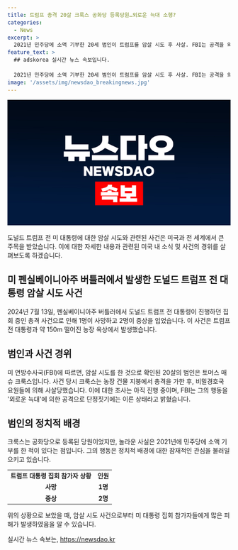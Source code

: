 ```yaml
---
title: 트럼프 총격 20살 크룩스 공화당 등록당원…외로운 늑대 소행?
categories:
  - News
excerpt: >
  2021년 민주당에 소액 기부한 20세 범인이 트럼프를 암살 시도 후 사살. FBI는 공격을 외로운 늑대에 의한 것으로 단정지을 수 없다며 조사 중. 암살 시도로 1명 사망, 2명 중상. 공격 직후 크룩스는 사살됨. 2022년 고등학교 졸업한 공화당 당원.
feature_text: >
  ## adskorea 실시간 뉴스 속보입니다.

  2021년 민주당에 소액 기부한 20세 범인이 트럼프를 암살 시도 후 사살. FBI는 공격을 외로운 늑대에 의한 것으로 단정지을 수 없다며 조사 중. 암살 시도로 1명 사망, 2명 중상. 공격 직후 크룩스는 사살됨. 2022년 고등학교 졸업한 공화당 당원.
image: '/assets/img/newsdao_breakingnews.jpg'
---
```


<p><img src="/assets/img/newsdao_breakingnews.jpg" alt="adskorea 속보" /></p>

<p data-ke-size="size16">도널드 트럼프 전 미 대통령에 대한 암살 시도와 관련된 사건은 미국과 전 세계에서 큰 주목을 받았습니다. 이에 대한 자세한 내용과 관련된 미국 내 소식 및 사건의 경위를 살펴보도록 하겠습니다.</p>

<h2 data-ke-size="size26">미 펜실베이니아주 버틀러에서 발생한 도널드 트럼프 전 대통령 암살 시도 사건</h2>

<p data-ke-size="size16">2024년 7월 13일, 펜실베이니아주 버틀러에서 도널드 트럼프 전 대통령이 진행하던 집회 중인 총격 사건으로 인해 1명이 사망하고 2명이 중상을 입었습니다. 이 사건은 트럼프 전 대통령과 약 150m 떨어진 농장 옥상에서 발생했습니다.</p>

<h2 data-ke-size="size26">범인과 사건 경위</h2>

<p data-ke-size="size16">미 연방수사국(FBI)에 따르면, 암살 시도를 한 것으로 확인된 20살의 범인은 토머스 매슈 크룩스입니다. 사건 당시 크룩스는 농장 건물 지붕에서 총격을 가한 후, 비밀경호국 요원들에 의해 사살당했습니다. 이에 대한 조사는 아직 진행 중이며, FBI는 그의 행동을 '외로운 늑대'에 의한 공격으로 단정짓기에는 이른 상태라고 밝혔습니다.</p>

<h2 data-ke-size="size26">범인의 정치적 배경</h2>

<p data-ke-size="size16">크룩스는 공화당으로 등록된 당원이었지만, 놀라운 사실은 2021년에 민주당에 소액 기부를 한 적이 있다는 점입니다. 그의 행동은 정치적 배경에 대한 잠재적인 관심을 불러일으키고 있습니다.</p>

<table>
  <tr>
    <td style="text-align: center; height: 17px;"><b>트럼프 대통령 집회 참가자 상황</b></td>
    <td style="text-align: center; height: 17px;"><b>인원</b></td>
  </tr>
  <tr>
    <td style="text-align: center; height: 17px;"><b>사망</b></td>
    <td style="text-align: center; height: 17px;"><b>1명</b></td>
  </tr>
  <tr>
    <td style="text-align: center; height: 17px;"><b>중상</b></td>
    <td style="text-align: center; height: 17px;"><b>2명</b></td>
  </tr>
</table>

<p data-ke-size="size16">위의 상황으로 보았을 때, 암살 시도 사건으로부터 미 대통령 집회 참가자들에게 많은 피해가 발생하였음을 알 수 있습니다.</p>
실시간 뉴스 속보는, <a href="https://newsdao.kr" rel="dofollow">https://newsdao.kr</a>



